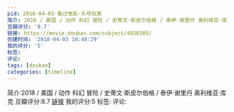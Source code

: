 ```yaml
---
pid: 2018-04-03-看过电影-头号玩家
简介: 2018 / 美国 / 动作 科幻 冒险 / 史蒂文·斯皮尔伯格 / 泰伊·谢里丹 奥利维亚·库克
豆瓣评分: '8.7'
链接: https://movie.douban.com/subject/4920389/
创建时间: '2018-04-03 10:48:29'
我的评分: '5'
标签:
评论:
tags: [douban]
categories: [timeline]
---
```

简介:2018 / 美国 / 动作 科幻 冒险 / 史蒂文·斯皮尔伯格 / 泰伊·谢里丹 奥利维亚·库克
豆瓣评分:8.7
[链接](https://movie.douban.com/subject/4920389/)
我的评分:5
标签:
评论:
